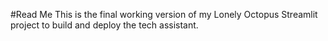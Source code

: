 #Read Me
This is the final working version of my Lonely Octopus Streamlit project to build and deploy the tech assistant.
